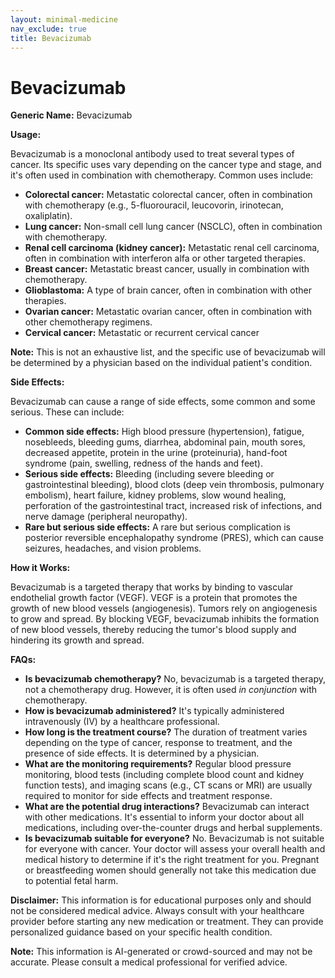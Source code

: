 ```yaml
---
layout: minimal-medicine
nav_exclude: true
title: Bevacizumab
---
```


# Bevacizumab

**Generic Name:** Bevacizumab

**Usage:**

Bevacizumab is a monoclonal antibody used to treat several types of cancer.  Its specific uses vary depending on the cancer type and stage, and it's often used in combination with chemotherapy. Common uses include:

* **Colorectal cancer:**  Metastatic colorectal cancer, often in combination with chemotherapy (e.g., 5-fluorouracil, leucovorin, irinotecan, oxaliplatin).
* **Lung cancer:** Non-small cell lung cancer (NSCLC), often in combination with chemotherapy.
* **Renal cell carcinoma (kidney cancer):** Metastatic renal cell carcinoma, often in combination with interferon alfa or other targeted therapies.
* **Breast cancer:** Metastatic breast cancer, usually in combination with chemotherapy.
* **Glioblastoma:**  A type of brain cancer, often in combination with other therapies.
* **Ovarian cancer:**  Metastatic ovarian cancer, often in combination with other chemotherapy regimens.
* **Cervical cancer:** Metastatic or recurrent cervical cancer

**Note:** This is not an exhaustive list, and the specific use of bevacizumab will be determined by a physician based on the individual patient's condition.


**Side Effects:**

Bevacizumab can cause a range of side effects, some common and some serious.  These can include:

* **Common side effects:** High blood pressure (hypertension), fatigue, nosebleeds, bleeding gums, diarrhea, abdominal pain, mouth sores, decreased appetite, protein in the urine (proteinuria), hand-foot syndrome (pain, swelling, redness of the hands and feet).
* **Serious side effects:**  Bleeding (including severe bleeding or gastrointestinal bleeding), blood clots (deep vein thrombosis, pulmonary embolism), heart failure, kidney problems, slow wound healing, perforation of the gastrointestinal tract, increased risk of infections, and nerve damage (peripheral neuropathy).
* **Rare but serious side effects:**  A rare but serious complication is posterior reversible encephalopathy syndrome (PRES), which can cause seizures, headaches, and vision problems.


**How it Works:**

Bevacizumab is a targeted therapy that works by binding to vascular endothelial growth factor (VEGF).  VEGF is a protein that promotes the growth of new blood vessels (angiogenesis).  Tumors rely on angiogenesis to grow and spread. By blocking VEGF, bevacizumab inhibits the formation of new blood vessels, thereby reducing the tumor's blood supply and hindering its growth and spread.


**FAQs:**

* **Is bevacizumab chemotherapy?** No, bevacizumab is a targeted therapy, not a chemotherapy drug.  However, it is often used *in conjunction* with chemotherapy.
* **How is bevacizumab administered?** It's typically administered intravenously (IV) by a healthcare professional.
* **How long is the treatment course?** The duration of treatment varies depending on the type of cancer, response to treatment, and the presence of side effects. It is determined by a physician.
* **What are the monitoring requirements?** Regular blood pressure monitoring, blood tests (including complete blood count and kidney function tests), and imaging scans (e.g., CT scans or MRI) are usually required to monitor for side effects and treatment response.
* **What are the potential drug interactions?** Bevacizumab can interact with other medications. It's essential to inform your doctor about all medications, including over-the-counter drugs and herbal supplements.
* **Is bevacizumab suitable for everyone?** No. Bevacizumab is not suitable for everyone with cancer.  Your doctor will assess your overall health and medical history to determine if it's the right treatment for you.  Pregnant or breastfeeding women should generally not take this medication due to potential fetal harm.


**Disclaimer:** This information is for educational purposes only and should not be considered medical advice.  Always consult with your healthcare provider before starting any new medication or treatment.  They can provide personalized guidance based on your specific health condition.


**Note:** This information is AI-generated or crowd-sourced and may not be accurate. Please consult a medical professional for verified advice.